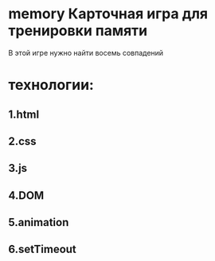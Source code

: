 # memory Карточная игра для тренировки памяти

В этой игре нужно найти восемь совпадений

# технологии:

## 1.html

## 2.css

## 3.js

## 4.DOM

## 5.animation

## 6.setTimeout

